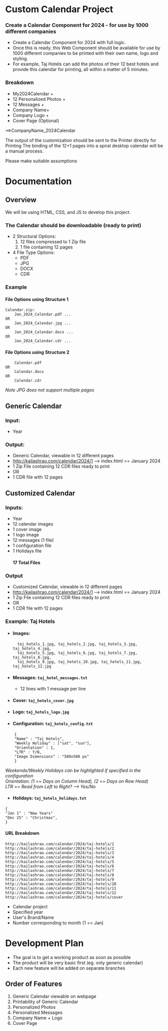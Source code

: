 # Custom Calendar Project 
### Create a Calendar Component for 2024 - for use by 1000 different companies


- Create a Calendar Component for 2024 with full logic.  
- Once this is ready, this Web Component should be available for use by 1000 different companies to be printed with their own name, logo and styling. 
- For example, Taj Hotels can add the photos of their 12 best hotels and provide this calendar for printing, all within a matter of 5 minutes.

### Breakdown
- My2024Calendar +   
- 12 Personalized Photos +   
- 12 Messages +   
- Company Name+  
- Company Logo +   
- Cover Page (Optional) 

==>CompanyName_2024Calendar

The output of the customization should be sent to the Printer directly for Printing
The binding of the 12+1 pages into a spiral desktop calendar will be a manual process.

Please make suitable assumptions

# Documentation
## Overview
We will be using HTML, CSS, and JS to develop this project.
### The Calendar should be downloadable (ready to print)
- 2 Structural Options:
    1. 12 files compressed to 1 Zip file
    2. 1 file containing 12 pages
- 4 File Type Options:
    - PDF
    - JPG
    - DOCX
    - CDR
### Example
#### File Options using Structure 1
    Calendar.zip:
        Jan_2024_Calendar.pdf ... 
    OR
        Jan_2024_Calendar.jpg ...
    OR
        Jan_2024_Calendar.docx ...
    OR
        Jan_2024_Calendar.cdr ...

#### File Options using Structure 2
        Calendar.pdf
    OR
        Calendar.docx
    OR
        Calendar.cdr
*Note JPG does not support multiple pages*  


## Generic Calendar
### Input: 
- Year 
### Output: 
- Generic Calendar, viewable in 12 different pages
- http://kailashrao.com/calendar/2024/1 --> index.html == January 2024
- 1 Zip File containing 12 CDR files ready to print 
- OR
- 1 CDR file with 12 pages

## Customized Calendar

### Inputs:
- Year
- 12 calendar images
- 1 cover image
- 1 logo image
- 12 messages (1 file)
- 1 configuration file
- 1 Holidays file
    #### 17 Total Files

### Output
- Customized Calendar, viewable in 12 different pages
- http://kailashrao.com/calendar/2024/1 --> index.html == January 2024
- 1 Zip File containing 12 CDR files ready to print 
- OR
- 1 CDR file with 12 pages

### Example:  Taj Hotels
- #### Images:   
        taj_hotels_1.jpg, taj_hotels_2.jpg, taj_hotels_3.jpg, taj_hotels_4.jpg,  
        taj_hotels_5.jpg, taj_hotels_6.jpg, taj_hotels_7.jpg, taj_hotels_8.jpg,  
        taj_hotels_9.jpg, taj_hotels_10.jpg, taj_hotels_11.jpg, taj_hotels_12.jpg  
        

- #### Messages: ``` taj_hotel_messages.txt ``` 
    - 12 lines with 1 message per line

- #### Cover: ``` taj_hotels_cover.jpg ```

- #### Logo: ```taj_hotels_logo.jpg```

- #### Configuration: ```taj_hotels_config.txt``` 
```  
    {  
    "Name" : "Taj Hotels",  
    "Weekly Holiday" : ["sat", "sun"],  
    "Orientation" : 1,   
    "LTR" : Y/N,  
    "Image Dimensions" : "500x500 px"    
    }  
```  
*Weekends/Weekly Holidays can be highlighted if specified in the configuration*  
 *Orientation: (1 == Days on Column Head), (2 == Days on Row Head)*  
 *LTR == Read from Left to Right? --> Yes/No*

- #### Holidays: ```taj_hotels_holidays.txt``` 
``` 
{
"Jan 1" : "New Years"
"Dec 25" : "Christmas",
}
```

#### URL Breakdown
    http://kailashrao.com/calendar/2024/taj-hotels/1  
    http://kailashrao.com/calendar/2024/taj-hotels/2  
    http://kailashrao.com/calendar/2024/taj-hotels/3  
    http://kailashrao.com/calendar/2024/taj-hotels/4  
    http://kailashrao.com/calendar/2024/taj-hotels/5  
    http://kailashrao.com/calendar/2024/taj-hotels/6  
    http://kailashrao.com/calendar/2024/taj-hotels/7  
    http://kailashrao.com/calendar/2024/taj-hotels/8  
    http://kailashrao.com/calendar/2024/taj-hotels/9  
    http://kailashrao.com/calendar/2024/taj-hotels/10  
    http://kailashrao.com/calendar/2024/taj-hotels/11  
    http://kailashrao.com/calendar/2024/taj-hotels/12  
    http://kailashrao.com/calendar/2024/taj-hotels/cover
- Calendar project
- Specified year
- User's Brand/Name
- Number corresponding to month (1 == Jan)

# Development Plan
- The goal is to get a working product as soon as possible
- The product will be very basic first (eg. only generic calendar)
- Each new feature will be added on separate branches

## Order of Features
1. Generic Calendar viewable on webpage
2. Printability of Generic Calendar
3. Personalized Photos
4. Personalized Messages
5. Company Name + Logo
6. Cover Page
